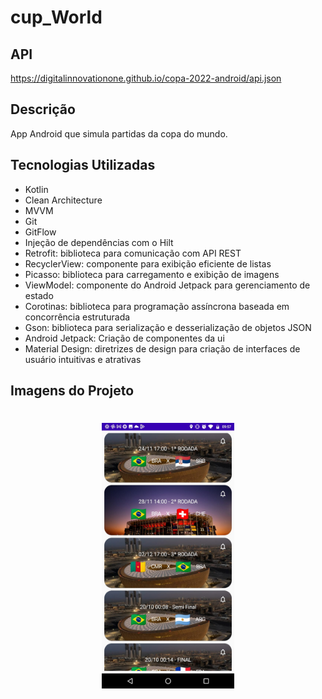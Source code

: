 # cup_World 

## API
https://digitalinnovationone.github.io/copa-2022-android/api.json


## Descrição

App Android que simula partidas da copa do mundo.

## Tecnologias Utilizadas

- Kotlin
- Clean Architecture
- MVVM
- Git
- GitFlow
- Injeção de dependências com o Hilt
- Retrofit: biblioteca para comunicação com API REST
- RecyclerView: componente para exibição eficiente de listas
- Picasso: biblioteca para carregamento e exibição de imagens
- ViewModel: componente do Android Jetpack para gerenciamento de estado
- Corotinas: biblioteca para programação assíncrona baseada em concorrência estruturada
- Gson: biblioteca para serialização e desserialização de objetos JSON
- Android Jetpack: Criação de componentes da ui
- Material Design: diretrizes de design para criação de interfaces de usuário intuitivas e atrativas
## Imagens do Projeto

<h1 align="center">
   <img src="https://github.com/wesleyorrr/cup_World/blob/main/img_project.jpg" height="425" />
</h1>
